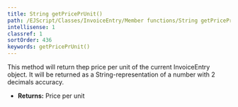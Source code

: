 ```yaml
---
title: String getPricePrUnit()
path: /EJScript/Classes/InvoiceEntry/Member functions/String getPricePrUnit()
intellisense: 1
classref: 1
sortOrder: 436
keywords: getPricePrUnit()
---
```



This method will return thep price per unit of the current InvoiceEntry object.
It will be returned as a String-representation of a number with 2 decimals
accuracy.



* **Returns:** Price per unit


